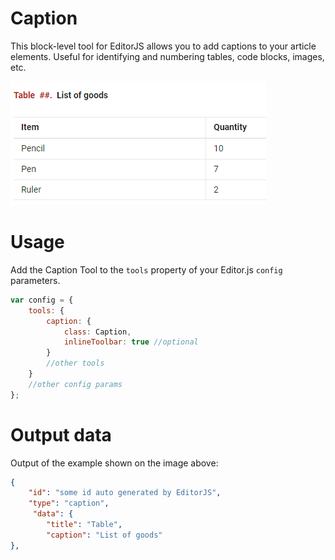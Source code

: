 # Caption
This block-level tool for EditorJS allows you to add captions to your article elements. Useful for identifying and numbering tables, code blocks, images, etc.

![Caption tool in action](/res/table.gif)

# Usage
Add the Caption Tool to the `tools` property of your Editor.js `config` parameters.

```javascript
var config = {
    tools: {
        caption: {
            class: Caption,
            inlineToolbar: true //optional
        }
        //other tools
    }
    //other config params
};
```

# Output data
Output of the example shown on the image above:
```json
{
    "id": "some id auto generated by EditorJS",
    "type": "caption",
     "data": {
        "title": "Table",
        "caption": "List of goods"
},
```
